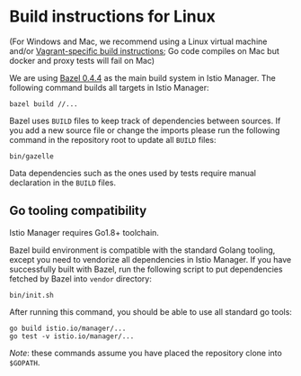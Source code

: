 # Build instructions for Linux

(For Windows and Mac, we recommend using a Linux virtual machine and/or [Vagrant-specific build instructions](build-vagrant.md); Go code compiles on Mac but docker and proxy tests will fail on Mac)

We are using [Bazel 0.4.4](https://github.com/bazelbuild/bazel/releases) as the main build system in Istio Manager. The following command builds all targets in Istio Manager:

    bazel build //...

Bazel uses `BUILD` files to keep track of dependencies between sources.  If you
add a new source file or change the imports  please run the following command
in the repository root to update all `BUILD` files:

    bin/gazelle

Data dependencies such as the ones used by tests require manual declaration in
the `BUILD` files.

## Go tooling compatibility

Istio Manager requires Go1.8+ toolchain.

Bazel build environment is compatible with the standard Golang tooling, except you need to vendorize all dependencies in Istio Manager. If you have successfully built with Bazel, run the following script to put dependencies fetched by Bazel into `vendor` directory:

    bin/init.sh

After running this command, you should be able to use all standard go tools:

    go build istio.io/manager/...
    go test -v istio.io/manager/...

_Note_: these commands assume you have placed the repository clone into `$GOPATH`.
